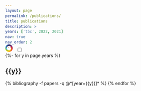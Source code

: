 ```yaml
---
layout: page
permalink: /publications/
title: publications
description: >
years: ['tbc', 2022, 2021]
nav: true
nav_order: 2
---
```

<!-- _pages/publications.md -->
<div class="publications" style="margin-top:-2rem">
  <!-- Rounded switch -->
  <div class="preview container d-flex align-middle justify-content-end">
    <img style="width:1.5rem;margin-right:1.5rem;" title="Altmetric" src="/assets/img/altmetric_badge.svg">
    <label class="switch" style="margin:0 -1rem 0" title="Show/hide Altmetric badges">
      <input id="altmetric_toggle" type="checkbox">
      <span class="slider round"></span>
    </label>
  </div>
{%- for y in page.years %}
  <h2 class="year">{{y}}</h2>
  {% bibliography -f papers -q @*[year={{y}}]* %}
{% endfor %}

</div>
